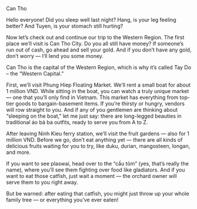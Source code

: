 Can Tho

Hello everyone! Did you sleep well last night?
Hang, is your leg feeling better? And Tuyen, is your stomach still hurting?

Now let’s check out and continue our trip to the Western Region.
The first place we’ll visit is Can Tho City. Do you all still have money?
If someone’s run out of cash, go ahead and sell your gold. And if you don’t have any gold, don’t worry — I’ll lend you some money.

Can Tho is the capital of the Western Region, which is why it’s called Tay Do – the “Western Capital.”

First, we’ll visit Phung Hiep Floating Market. We’ll rent a small boat for about 1 million VND.
While sitting in the boat, you can watch a truly unique market — one that you’ll only find in Vietnam.
This market has everything from top-tier goods to bargain-basement items.
If you’re thirsty or hungry, vendors will row straight to you.
And if any of you gentlemen are thinking about “sleeping on the boat,” let me just say: there are long-legged beauties in traditional áo bà ba outfits, ready to serve you from A to Z.

After leaving Ninh Kieu ferry station, we’ll visit the fruit gardens — also for 1 million VND.
Before we go, don’t eat anything yet — there are all kinds of delicious fruits waiting for you to try, like duku, durian, mangosteen, longan, and more.

If you want to see plaswai, head over to the “cầu tỏm” (yes, that’s really the name), where you’ll see them fighting over food like gladiators.
And if you want to eat those catfish, just wait a moment — the orchard owner will serve them to you right away.

But be warned: after eating that catfish, you might just throw up your whole family tree — or everything you’ve ever eaten!